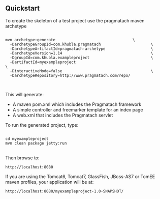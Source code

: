 
Quickstart
------------------------

To create the skeleton of a test project use the pragmatach maven archetype

<pre>
<code>
mvn archetype:generate                                  \
  -DarchetypeGroupId=com.khubla.pragmatach       				\
  -DarchetypeArtifactId=pragmatach-archetype     				\
  -DarchetypeVersion=1.14                        				\
  -DgroupId=com.khubla.exampleproject            				\
  -DartifactId=myexampleproject				  				 				\
  -DinteractiveMode=false                        				\
  -DarchetypeRepository=http://www.pragmatach.com/repo/
  
</code>
</pre>

This will generate:

* A maven pom.xml which includes the Pragmatach framework
* A simple controller and freemarker template for an index page
* A web.xml that includes the Pragmatach servlet

To run the generated project, type:

<pre>
<code>
cd myexampleproject
mvn clean package jetty:run
</code>
</pre>

Then browse to:

`http://localhost:8080`

If you are using the Tomcat6, Tomcat7, GlassFish, JBoss-AS7 or TomEE maven profiles, your application will be at:

`http://localhost:8080/myexampleproject-1.0-SNAPSHOT/`


